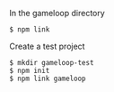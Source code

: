

In the gameloop directory
```
$ npm link
```

Create a test project
```
$ mkdir gameloop-test
$ npm init
$ npm link gameloop
```

